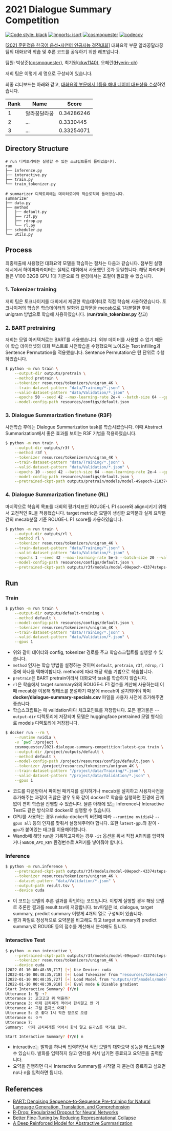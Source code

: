 # 2021 Dialogue Summary Competition

[![Code style: black](https://img.shields.io/badge/code%20style-black-000000.svg)](https://github.com/psf/black)
[![Imports: isort](https://img.shields.io/badge/%20imports-isort-%231674b1?style=flat&labelColor=ef8336)](https://pycqa.github.io/isort/)
[![cosmoquester](https://circleci.com/gh/cosmoquester/2021-dialogue-summary-competition.svg?style=svg)](https://app.circleci.com/pipelines/github/cosmoquester/2021-dialogue-summary-competition)
[![codecov](https://codecov.io/gh/cosmoquester/2021-dialogue-summary-competition/branch/master/graph/badge.svg?token=Vaq4tqh4TL)](https://codecov.io/gh/cosmoquester/2021-dialogue-summary-competition)

[[2021 훈민정음 한국어 음성•자연어 인공지능 경진대회](http://aihub-competition.or.kr/hangeul)] 대화요약 부문 알라꿍달라꿍 팀의 대화요약 학습 및 추론 코드를 공유하기 위한 레포입니다.

팀원: 박상준([cosmoquester](https://github.com/cosmoquester)), 최기원([ckw1140](https://github.com/ckw1140)), 오혜린([Hyerin-oh](https://github.com/Hyerin-oh))

저희 팀은 이렇게 세 명으로 구성되어 있습니다.

최종 리더보드는 아래와 같고, [대화요약 부문에서 1등을 해내 네이버 대표상을 수상](https://www.msit.go.kr/bbs/view.do?sCode=user&mId=113&mPid=112&pageIndex=1&bbsSeqNo=94&nttSeqNo=3181143&searchOpt=ALL&searchTxt=%EA%B2%BD%EC%A7%84%EB%8C%80%ED%9A%8C)하였습니다.

| Rank | Name | Score |
| ---- | ---- | ----- |
| 1 | 알라꿍달라꿍 | 0.34286246 |
| 2 | ... | 0.3330445 |
| 3 | ... | 0.33254071 |

## Directory Structure

```
# run 디렉토리에는 실행할 수 있는 스크립트들이 들어있습니다.
run
├── inference.py
├── interactive.py
├── train.py
└── train_tokenizer.py

# summarizer 디렉토리에는 데이터로더와 학습로직이 들어있습니다.
summarizer
├── data.py
├── method
│   ├── default.py
│   ├── r3f.py
│   ├── rdrop.py
│   └── rl.py
├── scheduler.py
└── utils.py
```

## Process

최종제출에 사용했던 대화요약 모델을 학습하는 절차는 다음과 같습니다. 첨부된 실행 예시에서 하이퍼파라미터는 실제로 대회에서 사용했던 것과 동일합니다. 해당 파라미터들은 V100 32GB GPU 1대 기준으로 타 환경에서는 조절이 필요할 수 있습니다.

### 1. Tokenizer training

저희 팀은 토크나이저를 대회에서 제공한 학습데이터로 직접 학습해 사용하였습니다.
토크나이저의 학습은 학습데이터의 발화와 요약문을 mecab으로 1차분절한 후에 unigram 방법으로 학습해 사용하였습니다. (**run/train_tokenizer.py** 참고)

### 2. BART pretraining

저희는 모델 아키텍쳐로는 BART를 사용했습니다.
외부 데이터를 사용할 수 없기 때문에 학습 데이터셋의 대화 텍스트로 사전학습을 수행했으며 노이즈는 Text infilling과 Sentence Permutation을 적용했습니다.
Sentence Permutation은 턴 단위로 수행하였습니다.

```sh
$ python -m run train \
    --output-dir outputs/pretrain \
    --method pretrain \
    --tokenizer resources/tokenizers/unigram_4K \
    --train-dataset-pattern "data/Training/*.json" \
    --valid-dataset-pattern "data/Validation/*.json" \
    --epochs 50 --seed 42 --max-learning-rate 2e-4 --batch-size 64 --gpus 1 \
    --model-config-path resources/configs/default.json
```
### 3. Dialogue Summarization finetune (R3F)

사전학습 후에는 Dialogue Summarization task를 학습시켰습니다.
이때 Abstract Summarization에서 좋은 효과를 보이는 R3F 기법을 적용하였습니다.

```sh
$ python -m run train \
    --output-dir outputs/r3f \
    --method r3f \
    --tokenizer resources/tokenizers/unigram_4K \
    --train-dataset-pattern "data/Training/*.json" \
    --valid-dataset-pattern "data/Validation/*.json" \
    --epochs 10 --seed 42 --batch-size 64 --max-learning-rate 2e-4 --gpus 1 \
    --model-config-path resources/configs/default.json \
    --pretrained-ckpt-path outputs/pretrain/models/model-49epoch-218374steps-0.6568loss-0.8601acc
```

### 4. Dialogue Summarization finetune (RL)

마지막으로 학습의 목표를 대회의 평가지표인 ROUGE-L F1 score와 align시키기 위해서 고전적인 RL을 적용했습니다.
target metric은 모델이 생성한 요약문과 실제 요약문간의 mecab분절 기준 ROUGE-L F1 score를 사용하였습니다.

```sh
$ python -m run train \
    --output-dir outputs/rl \
    --method rl \
    --tokenizer resources/tokenizers/unigram_4K \
    --train-dataset-pattern "data/Training/*.json" \
    --valid-dataset-pattern "data/Validation/*.json" \
    --epochs 1 --seed 42 --max-learning-rate 5e-5 --batch-size 20 --valid-batch-size 32 --accumulate-grad-batches 6 --gpus 1 \
    --model-config-path resources/configs/default.json \
    --pretrained-ckpt-path outputs/r3f/models/model-09epoch-43374steps-1.2955loss-0.6779acc
```

## Run

### Train

```sh
$ python -m run train \
    --output-dir outputs/default-training \
    --method default \
    --model-config-path resources/configs/default.json \
    --tokenizer resources/tokenizers/unigram_4K \
    --train-dataset-pattern "data/Training/*.json" \
    --valid-dataset-pattern "data/Validation/*.json" \
    --gpus 1
```
- 위와 같이 데이터와 config, tokenizer 경로를 주고 학습스크립트를 실행할 수 있습니다.
- `method` 인자는 학습 방법을 설정하는 것이며 `default`, `pretrain`, `r3f`, `rdrop`, `rl` 중에 하나를 택해야합니다. method에 따라 해당 학습 기법으로 학습합니다.
- `pretrain`은 BART pretrain이라서 대화요약 task를 학습하지 않습니다.
- `rl`은 학습에서 target summary와의 ROUGE-L F1 점수를 계산해 사용하는데 이때 mecab을 이용해 형태소를 분절하기 때문에 mecab이 설치되어야 하며 **docker/dialogue-summary-specials.csv** 파일을 사용자 사전에 추가해주면 좋습니다.
- 학습스크립트는 매 validation마다 체크포인트를 저장합니다. 모든 결과물은 `--output-dir` 디렉토리에 저장되며 모델은 huggingface pretrained 모델 형식으로 models 디렉토리에 저장됩니다.

```sh
$ docker run --rm \
    --runtime nvidia \
    -v `pwd`:/project \
    cosmoquester/2021-dialogue-summary-competition:latest-gpu train \
    --output-dir /project/outputs/default \
    --method default \
    --model-config-path /project/resources/configs/default.json \
    --tokenizer /project/resources/tokenizers/unigram_4K \
    --train-dataset-pattern "/project/data/Training/*.json" \
    --valid-dataset-pattern "/project/data/Validation/*.json" \
    --gpus 1
```
- 코드를 다운받아서 파이썬 패키지를 설치하거나 mecab을 설치하고 사용자사전을 추가해주는 과정이 귀찮은 경우 위와 같이 docker로 학습을 실행하면 환경에 관계없이 편히 학습을 진행할 수 있습니다. 물론 아래에 있는 Inference나 Interactive Test도 같은 방식으로 docker로 실행할 수 있습니다.
- GPU를 사용하는 경우 nvidia-docker의 버전에 따라 `--runtime nvidia`나 `--gpus all` 등의 인자를 맞춰서 설정해주어야 합니다. 또한 `latest-gpu`와 같이 `-gpu`가 붙어있는 태그를 이용해야합니다.
- Wandb에 해당 run을 기록하고자하는 경우 `-it` 옵션을 줘서 직접 API키를 입력하거나 `WANDB_API_KEY` 환경변수로 API키를 넣어줘야 합니다.

### Inference

```sh
$ python -m run.inference \
    --pretrained-ckpt-path outputs/r3f/models/model-09epoch-43374steps-1.2955loss-0.6779acc \
    --tokenizer resources/tokenizers/unigram_4K \
    --dataset-pattern "data/Validation/*.json" \
    --output-path result.tsv \
    --device cuda
```
- 이 코드는 모델의 추론 결과를 확인하는 코드입니다. 이렇게 실행할 경우 해당 모델로 추론한 결과를 result.tsv에 저장합니다. tsv파일은 id, dialogue, target summary, predict summary 이렇게 4개의 열로 구성되어 있습니다.
- 결과 파일로 정성적으로 요약문을 비교해도 되고 target summary와 predict summary로 ROUGE 등의 점수를 계산해서 분석해도 됩니다.

### Interactive Test

```sh
$ python -m run interactive \
    --pretrained-ckpt-path outputs/r3f/models/model-09epoch-43374steps-1.2955loss-0.6779acc  \
    --tokenizer resources/tokenizers/unigram_4K \
    --device cuda
[2022-01-10 00:48:35,717] [+] Use Device: cuda
[2022-01-10 00:48:35,718] [+] Load Tokenizer from "resources/tokenizers/unigram_4K"
[2022-01-10 00:48:35,727] [+] Load Model from "outputs/r3f/models/model-09epoch-43374steps-1.2955loss-0.6779acc"
[2022-01-10 00:48:39,918] [+] Eval mode & Disable gradient
Start Interactive Summary? (Y/n) 
Utterance 1: 밥 ㄱ?
Utterance 2: 고고고고 뭐 먹을까?
Utterance 3: 어제 김치찌개 먹어서 한식말고 딴 거
Utterance 4: 그럼 돈까스 어때?
Utterance 5: 오 좋다 1시 학관 앞으로 오셈
Utterance 6: ㅇㅋ
Utterance 7: 
Summary:  어제 김치찌개를 먹어서 한식 말고 돈가스를 먹기로 했다.

Start Interactive Summary? (Y/n) n
```
- interactive는 발화를 하나씩 입력하면서 직접 모델의 대화요약 성능을 테스트해볼 수 있습니다. 발화를 입력하지 않고 엔터를 쳐서 넘기면 종료되고 요약문을 출력합니다.
- 요약을 진행하면 다시 Interactive Summary를 시작할 지 묻는데 종료하고 싶으면 no나 n을 입력하면 됩니다.

## References

- [BART: Denoising Sequence-to-Sequence Pre-training for Natural Language Generation, Translation, and Comprehension](https://arxiv.org/abs/1910.13461)
- [R-Drop: Regularized Dropout for Neural Networks](https://arxiv.org/abs/2106.14448)
- [Better Fine-Tuning by Reducing Representational Collapse](https://arxiv.org/abs/2008.03156v1)
- [A Deep Reinforced Model for Abstractive Summarization](https://arxiv.org/abs/1705.04304)
